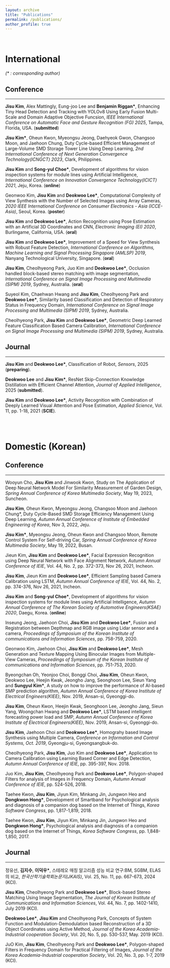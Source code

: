 ```yaml
---
layout: archive
title: "Publications"
permalink: /publications/
author_profile: true
---  
```



<br>

# International
_(* : corresponding author)_  

## Conference  
***
__Jisu Kim__, Alex Mattingly, Eung-joo Lee and __Benjamin Riggan*__, Enhancing Tiny Head Detection and Tracking with YOLOv8 Using Early Fusion Multi-Scale and Domain Adaptive Objective Funcsion, _IEEE International Conference on Automatic Face and Gesture Recognition (FG) 2025_, Tampa, Florida, USA. (__submitted__)

__Jisu Kim*__, Oheun Kwon, Myeongsu Jeong, Daehyeok Gwon, Changsoo Moon, and Jaehoon Chung, Duty Cycle-based Efficient Management of Large-Volume SMD Storage Tower Line Using Deep Learning, _2nd International Conference of Next Generation Convergence Technology(ICNGCT) 2023_, Clark, Philippines.

__Jisu Kim__ and __Song-yul Choe*__, Development of algorithms for vision inspection systems for module lines using Artificial Intelligence, _International Conference on Innovation Convergence Technology(ICICT) 2021_, Jeju, Korea. (__online__)

Geonwoo Kim, __Jisu Kim__ and __Deokwoo Lee*__, Computational Complexity of View Synthesis with the Number of Selected Images using Array Cameras, _2020 IEEE International Conference on Consumer Electronics - Asia (ICCE-Asia)_, Seoul, Korea. (__poster__) 

__Jisu Kim__ and __Deokwoo Lee*__, Action Recognition using Pose Estimation with an Artificial 3D Coordinates and CNN, _Electronic Imaging (EI) 2020_, Burlingame, California, USA. (__oral__)

__Jisu Kim__ and __Deokwoo Lee*__, Improvement of a Speed for View Synthesis with Robust Feature Detection, _International Conference on Algorithms, Machine Learning and Signal Processing Singapore (AMLSP) 2019_, Nanyang Technological University, Singapore. (__oral__)

__Jisu Kim__, Cheolhyeong Park, Juo Kim and __Deokwoo Lee*__, Occlusion handled block-based stereo matching with image segmentation, _International Conference on Signal Image Processing and Multimedia (SIPM) 2019_, Sydney, Australia. (__oral__)

Suyeol Kim, Chaehwan Hwang and __Jisu Kim__, Cheolhyeong Park and __Deokwoo Lee*__, Similarity based Classification and Detection of Respiratory Status in Frequency Domain, _International Conference on Signal Image Processing and Multimedia (SIPM) 2019_, Sydney, Australia.

Cheolhyeong Park, __Jisu Kim__ and __Deokwoo Lee*__, Geometric Deep Learned Feature Classification Based Camera Calibration, _International Conference on Signal Image Processing and Multimedia (SIPM) 2019_, Sydney, Australia.  



## Journal
***
__Jisu Kim__ and __Deokwoo Lee*__, Classification of Robot, _Sensors_, 2025 (__preparing__).

__Deokwoo Lee__ and __Jisu Kim*__, ResNet Skip-Connection Knowledge Distillation with Efficient Channel Attention, _Journal of Applied Intelligence_, 2025 (__submitted__).

__Jisu Kim__ and __Deokwoo Lee*__, Activity Recognition with Combination of Deeply Learned Visual Attention and Pose Estimation, _Applied Science_, Vol. 11, pp. 1-18, 2021 (__SCIE__).  


<br><br>

# Domestic (Korean)

## Conference  
***
Wooyun Cho, __Jisu Kim__ and Jinwook Kwon, Study on The Application of Deep Neural Network Model For Similarity Measurement of Garden Design, _Spring Annual Conference of Korea Multimedia Society_, May 19, 2023, Suncheon.

__Jisu Kim__, Oheun Kwon, Myeongsu Jeong, Changsoo Moon and Jaehoon Chung*, Duty Cycle-Based SMD Storage Efficiency Management Using Deep Learning, _Autumn Annual Conference of Institute of Embedded Engineering of Korea_, Nov 3, 2022, Jeju.

__Jisu Kim*__, Myeongsu Jeong, Oheun Kwon and Changsoo Moon, Remote Control System For Self-driving Car, _Spring Annual Conference of Korea Multimedia Society_, May 19, 2022, Busan.

Jieun Kim, __Jisu Kim__ and __Deokwoo Lee*__, Facial Expression Recognition using Deep Neural Network with Face Alignment Network, _Autumn Annual Conference of IEIE_, Vol. 44, No. 2, pp. 372-373, Nov 26, 2021, Incheon.

__Jisu Kim__, Jieun Kim and __Deokwoo Lee*__, Efficient Sampling based Camera Calibration using LSTM, _Autumn Annual Conference of IEIE_, Vol. 44, No. 2, pp. 374-376, Nov 26, 2021, Incheon.

__Jisu Kim__ and __Song-yul Choe*__, Development of algorithms for vision inspection systems for module lines using Artificial Intelligence, _Autumn Annual Conference of The Korean Society of Automotive Engineers(KSAE) 2020_, Daegu, Korea. (__online__)

Inseung Jeong, Jaehoon Choi, __Jisu Kim__ and __Deokwoo Lee*__, Fusion and Registration between Depthmap and RGB image using Lidar sensor and a camera, _Proceedings of Symposium of the Korean Institute of communications and Information Sciences_, pp. 758-759, 2020.  

Geonwoo Kim, Jaehoon Choi, __Jisu Kim__ and __Deokwoo Lee*__, Mesh Generation and Texture Mapping Using Binocular Images from Multiple-View Cameras, _Proceedings of Symposium of the Korean Institute of communications and Information Sciences_, pp. 751-753, 2020.  

Byeongchan Oh, Yeonjoo Choi, Bonggi Choi, __Jisu Kim__, Oheun Kwon, Deokwoo Lee, Heejin Kwak, Jeongho Jang, Seonghoon Lee, Sieun Yang and __Sungyul Kim*__, A study on how to improve the performance of AI-based SMP prediction algorithm, _Autumn Annual Conference of Korea Institute of Electrical Engineers(KIEE)_, Nov. 2019, Ansan-si, Gyeonggi-do.

__Jisu Kim__, Oheun Kwon, Heejin Kwak, Seonghoon Lee, Jeongho Jang, Sieun Yang, Woongchan Hwang and __Deokwoo Lee*__, LSTM based intelligent forecasting power load and SMP, _Autumn Annual Conference of Korea Institute of Electrical Engineers(KIEE)_, Nov. 2019, Ansan-si, Gyeonggi-do.

__Jisu Kim__, Jaehoon Choi and __Deokwoo Lee*__, Homograhy based Image Synthesis using Multiple Camera, _Conference on Information and Control Systems, Oct. 2019_, Gyeongju-si, Gyeongsangbuk-do.

Cheolhyeong Park, __Jisu Kim__, Juo Kim and __Deokwoo Lee*__, Application to Camera Calibration using Learning Based Corner and Edge Detection, _Autumn Annual Conference of IEIE_, pp. 395-397, Nov. 2018.

Juo Kim, __Jisu Kim__, Cheolhyeong Park and __Deokwoo Lee*__, Polygon-shaped Filters for analysis of Images in Frequency Domain, _Autumn Annual Conference of IEIE_, pp. 524-526, 2018.

Taehee Kwon, __Jisu Kim__, Jiyun Kim, Minkang Jin, Jungwon Heo and __Dongkwon Hong*__, Development of Smartband for Psychological analysis and diagnosis of a companion dog based on the Internet of Things, _Korea Software Congress_, pp. 1,817-1,819, 2018.

Taehee Kwon, __Jisu Kim__, Jiyun Kim, Minkang Jin, Jungwon Heo and __Dongkwon Hong*__, Psychological analysis and diagnosis of a companion dog based on the Internet of Things, _Korea Software Congress_, pp. 1,848-1,850, 2017.

## Journal  
***
정유선, __김지수__, __이덕우*__, 스테레오 매칭 알고리즘 성능 비교 연구:BM, SGBM, ELAS의 비교, _한국산학기술학회논문지(JKAIS)_, Vol. 25, No. 11, pp. 667-673, 2024 (KCI).

__Jisu Kim__, Cheolhyeong Park and __Deokwoo Lee*__, Block-based Stereo Matching Using Image Segmentation, _The Journal of Korean Institute of Communications and Information Sciences_, Vol. 44, No. 7, pp. 1402-1410, July 2019 (KCI).

__Deokwoo Lee*__, __Jisu Kim__ and Cheolhyeong Park, Concepts of System Function and Modulation-Demodulation based Reconstruction of a 3D Object Coordinates using Active Method, _Journal of the Korea Academia-Industrial cooperation Society_, Vol. 20, No. 5, pp. 530-537, May. 2019 (KCI).

JuO Kim, __Jisu Kim__, Cheolhyeong Park and __Deokwoo Lee*__, Polygon-shaped Filters in Frequency Domain for Practical Filtering of Images, _Journal of the Korea Academia-Industrial cooperation Society_, Vol. 20, No. 3, pp. 1-7, 2019 (KCI).

